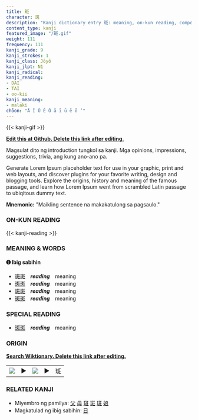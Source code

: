 ```yaml
---
title: 斑
character: 斑
description: "Kanji dictionary entry 斑: meaning, on-kun reading, compounds, origin, related kanji"
content_type: kanji
featured_image: "/斑.gif"
weight: 111
frequency: 111
kanji_grade: 9
kanji_strokes: 1
kanji_class: Jōyō
kanji_jlpt: N1
kanji_radical: 
kanji_reading: 
- DAI
- TAI
- oo-kii
kanji_meaning:
- malaki
chōon: "Ā Ī Ū Ē Ō ā ī ū ē ō ’"
---
```

[//]: # (Don't edit the line below. Kanji animated GIF code is automatically generated.)
{{< kanji-gif >}}

[//]: # (Edit below this line.)

**[Edit this at Github. Delete this link after editing.](https://github.com/tim0g/tim/tree/main/content/kanji/斑/index.md)**

Magsulat dito ng introduction tungkol sa kanji. Mga opinions, impressions, suggestions, trivia, ang kung ano-ano pa.

Generate Lorem Ipsum placeholder text for use in your graphic, print and web layouts, and discover plugins for your favorite writing, design and blogging tools. Explore the origins, history and meaning of the famous passage, and learn how Lorem Ipsum went from scrambled Latin passage to ubiqitous dummy text.
 
**Mnemonic:** "Maikling sentence na makakatulong sa pagsaulo."

### ON-KUN READING

[//]: # (Don't edit the line below. ON-KUN READING code is automatically generated.)
{{< kanji-reading >}}

### MEANING & WORDS

#### ➊ **Ibig sabihin**
  - [斑](../斑)[斑](../斑)　***reading***　meaning
  - [斑](../斑)[斑](../斑)　***reading***　meaning
  - [斑](../斑)[斑](../斑)　***reading***　meaning
  - [斑](../斑)[斑](../斑)　***reading***　meaning

### SPECIAL READING
  - [斑](../斑)[斑](../斑)　***reading***　meaning

### ORIGIN

**[Search Wiktionary. Delete this link after editing.](https://wiktionary.org/wiki/斑)**
<table class="kanji-table"><tr><td>
<img src="60px-斑-bronze.svg.png">
</td><td>▶</td><td>
<img src="60px-斑-oracle.svg.png">
</td><td>▶</td>
<td class="kanji-origin">斑</td>
</tr></table>

### RELATED KANJI
- Miyembro ng pamilya: [父](../父) [母](../母) [斑](../斑) [斑](../斑) [斑](../斑) [娘](../娘)
- Magkatulad ng ibig sabihin: [日](../日)
